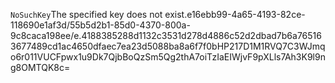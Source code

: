 <?xml version="1.0" encoding="UTF-8"?>
<Error><Code>NoSuchKey</Code><Message>The specified key does not exist.</Message><Key>e16ebb99-4a65-4193-82ce-118690e1af3d/55b5d2b1-85d0-4370-800a-9c8caca198ee/e.4188385288d1132c3531d278d4886c52d2dbad7b6a765163677489cd1ac4650dfaec7ea23d5088ba8a6f7f0b</Key><RequestId>HP217D1M1RVQ7C3W</RequestId><HostId>Jmqo6r011VUCFpwx1u9Dk7QjbBoQzSm5Qg2thA7oiTzIaEIWjvF9pXLls7Ah3K9l9ng8OMTQK8c=</HostId></Error>